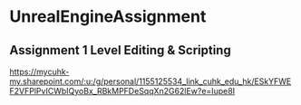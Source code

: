 # UnrealEngineAssignment
## Assignment 1 Level Editing & Scripting
https://mycuhk-my.sharepoint.com/:u:/g/personal/1155125534_link_cuhk_edu_hk/ESkYFWEF2VFPlPvICWbIQyoBx_RBkMPFDeSqqXn2G62lEw?e=Iupe8I
